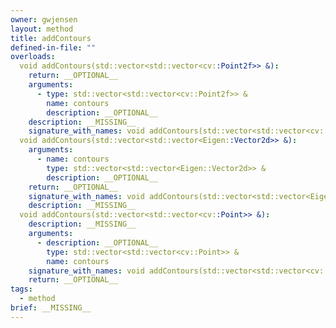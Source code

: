 ```yaml
---
owner: gwjensen
layout: method
title: addContours
defined-in-file: ""
overloads:
  void addContours(std::vector<std::vector<cv::Point2f>> &):
    return: __OPTIONAL__
    arguments:
      - type: std::vector<std::vector<cv::Point2f>> &
        name: contours
        description: __OPTIONAL__
    description: __MISSING__
    signature_with_names: void addContours(std::vector<std::vector<cv::Point2f>> & contours)
  void addContours(std::vector<std::vector<Eigen::Vector2d>> &):
    arguments:
      - name: contours
        type: std::vector<std::vector<Eigen::Vector2d>> &
        description: __OPTIONAL__
    return: __OPTIONAL__
    signature_with_names: void addContours(std::vector<std::vector<Eigen::Vector2d>> & contours)
    description: __MISSING__
  void addContours(std::vector<std::vector<cv::Point>> &):
    description: __MISSING__
    arguments:
      - description: __OPTIONAL__
        type: std::vector<std::vector<cv::Point>> &
        name: contours
    signature_with_names: void addContours(std::vector<std::vector<cv::Point>> & contours)
    return: __OPTIONAL__
tags:
  - method
brief: __MISSING__
---
```

